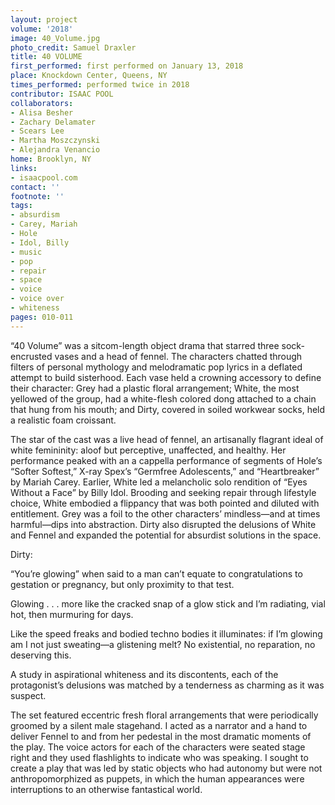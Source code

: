 ```yaml
---
layout: project
volume: '2018'
image: 40_Volume.jpg
photo_credit: Samuel Draxler
title: 40 VOLUME
first_performed: first performed on January 13, 2018
place: Knockdown Center, Queens, NY
times_performed: performed twice in 2018
contributor: ISAAC POOL
collaborators:
- Alisa Besher
- Zachary Delamater
- Scears Lee
- Martha Moszczynski
- Alejandra Venancio
home: Brooklyn, NY
links:
- isaacpool.com
contact: ''
footnote: ''
tags:
- absurdism
- Carey, Mariah
- Hole
- Idol, Billy
- music
- pop
- repair
- space
- voice
- voice over
- whiteness
pages: 010-011
---
```


“40 Volume” was a sitcom-length object drama that starred three sock-encrusted vases and a head of fennel. The characters chatted through filters of personal mythology and melodramatic pop lyrics in a deflated attempt to build sisterhood. Each vase held a crowning accessory to define their character: Grey had a plastic floral arrangement; White, the most yellowed of the group, had a white-flesh colored dong attached to a chain that hung from his mouth; and Dirty, covered in soiled workwear socks, held a realistic foam croissant.

The star of the cast was a live head of fennel, an artisanally flagrant ideal of white femininity: aloof but perceptive, unaffected, and healthy. Her performance peaked with an a cappella performance of segments of Hole’s “Softer Softest,” X-ray Spex’s “Germfree Adolescents,” and “Heartbreaker” by Mariah Carey. Earlier, White led a melancholic solo rendition of “Eyes Without a Face” by Billy Idol. Brooding and seeking repair through lifestyle choice, White embodied a flippancy that was both pointed and diluted with entitlement. Grey was a foil to the other characters’ mindless—and at times harmful—dips into abstraction. Dirty also disrupted the delusions of White and Fennel and expanded the potential for absurdist solutions in the space.

Dirty:

“You’re glowing” when said to a man can’t equate to congratulations to gestation or pregnancy, but only proximity to that test.

Glowing . . . more like the cracked snap of a glow stick and I’m radiating, vial hot, then murmuring for days.

Like the speed freaks and bodied techno bodies it illuminates: if I’m glowing am I not just sweating—a glistening melt? No existential, no reparation, no deserving this.

A study in aspirational whiteness and its discontents, each of the protagonist’s delusions was matched by a tenderness as charming as it was suspect.

The set featured eccentric fresh floral arrangements that were periodically groomed by a silent male stagehand. I acted as a narrator and a hand to deliver Fennel to and from her pedestal in the most dramatic moments of the play. The voice actors for each of the characters were seated stage right and they used flashlights to indicate who was speaking. I sought to create a play that was led by static objects who had autonomy but were not anthropomorphized as puppets, in which the human appearances were interruptions to an otherwise fantastical world.

